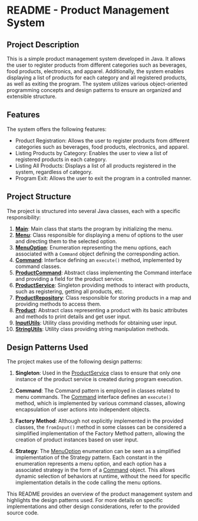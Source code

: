 # README - Product Management System

## Project Description
This is a simple product management system developed in Java. It allows the user to register products from different categories such as beverages, food products, electronics, and apparel. Additionally, the system enables displaying a list of products for each category and all registered products, as well as exiting the program. The system utilizes various object-oriented programming concepts and design patterns to ensure an organized and extensible structure.

## Features
The system offers the following features:
- Product Registration: Allows the user to register products from different categories such as beverages, food products, electronics, and apparel.
- Listing Products by Category: Enables the user to view a list of registered products in each category.
- Listing All Products: Displays a list of all products registered in the system, regardless of category.
- Program Exit: Allows the user to exit the program in a controlled manner.

## Project Structure
The project is structured into several Java classes, each with a specific responsibility:

1. **[Main](./src/main/java/andre/chamis/Main.java)**: Main class that starts the program by initializing the menu.
2. **[Menu](./src/main/java/andre/chamis/application/menu/Menu.java)**: Class responsible for displaying a menu of options to the user and directing them to the selected option.
3. **[MenuOption](./src/main/java/andre/chamis/application/menu/MenuOption.java)**: Enumeration representing the menu options, each associated with a `Command` object defining the corresponding action.
4. **[Command](src/main/java/andre/chamis/application/command)**: Interface defining an `execute()` method, implemented by command classes.
5. **[ProductCommand](src/main/java/andre/chamis/application/command/product/ProductCommand.java)**: Abstract class implementing the Command interface and providing a field for the product service.
6. **[ProductService](./src/main/java/andre/chamis/services/ProductService.java)**: Singleton providing methods to interact with products, such as registering, getting all products, etc.
7. **[ProductRepository](./src/main/java/andre/chamis/repo/ProductRepository.java)**: Class responsible for storing products in a map and providing methods to access them.
8. **[Product](./src/main/java/andre/chamis/domain/product/Product.java)**: Abstract class representing a product with its basic attributes and methods to print details and get user input.
9. **[InputUtils](./src/main/java/andre/chamis/utils/InputUtils.java)**: Utility class providing methods for obtaining user input.
10. **[StringUtils](./src/main/java/andre/chamis/utils/StringUtils.java)**: Utility class providing string manipulation methods.

## Design Patterns Used
The project makes use of the following design patterns:

1. **Singleton**: Used in the [ProductService](./src/main/java/andre/chamis/services/ProductService.java) class to ensure that only one instance of the product service is created during program execution.

2. **Command**: The Command pattern is employed in classes related to menu commands. The [Command](src/main/java/andre/chamis/application/command) interface defines an `execute()` method, which is implemented by various command classes, allowing encapsulation of user actions into independent objects.

3. **Factory Method**: Although not explicitly implemented in the provided classes, the `fromInput()` method in some classes can be considered a simplified implementation of the Factory Method pattern, allowing the creation of product instances based on user input.

4. **Strategy**: The [MenuOption](./src/main/java/andre/chamis/application/menu/MenuOption.java) enumeration can be seen as a simplified implementation of the Strategy pattern. Each constant in the enumeration represents a menu option, and each option has a associated strategy in the form of a [Command](src/main/java/andre/chamis/application/command) object. This allows dynamic selection of behaviors at runtime, without the need for specific implementation details in the code calling the menu options.

This README provides an overview of the product management system and highlights the design patterns used. For more details on specific implementations and other design considerations, refer to the provided source code.
